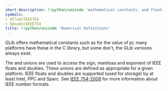 ```yaml
---
short-description: !!python/unicode 'mathematical constants, and floating point decomposition'
symbols:
- GFloatIEEE754
- GDoubleIEEE754
title: !!python/unicode 'Numerical Definitions'
...
```


GLib offers mathematical constants such as [](G_PI) for the value of pi;
many platforms have these in the C library, but some don't, the GLib
versions always exist.

The [](GFloatIEEE754) and [](GDoubleIEEE754) unions are used to access the
sign, mantissa and exponent of IEEE floats and doubles. These unions are
defined as appropriate for a given platform. IEEE floats and doubles are
supported (used for storage) by at least Intel, PPC and Sparc. See
[IEEE 754-2008](http://en.wikipedia.org/wiki/IEEE_float)
for more information about IEEE number formats.
